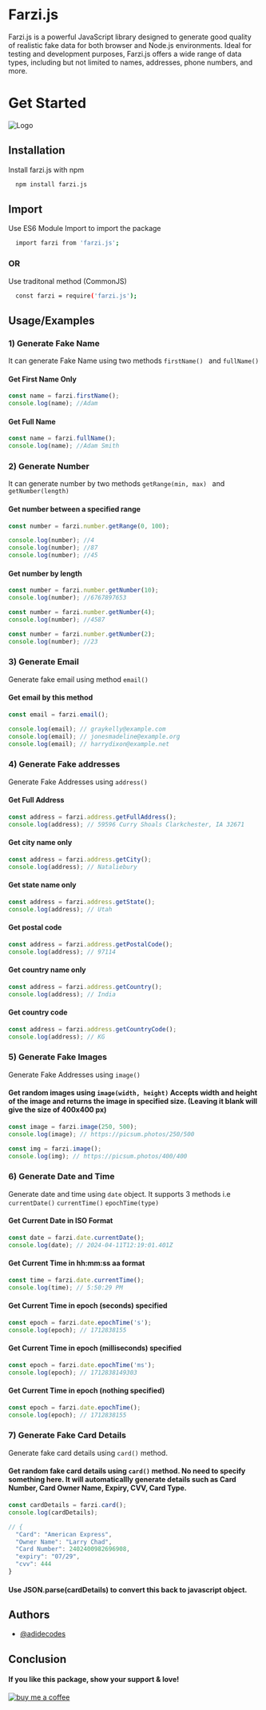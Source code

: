 # Farzi.js

Farzi.js is a powerful JavaScript library designed to generate good quality of realistic fake data for both browser and Node.js environments. Ideal for testing and development purposes, Farzi.js offers a wide range of data types, including but not limited to names, addresses, phone numbers, and more.

# Get Started

![Logo](https://res.cloudinary.com/customzone-app/image/upload/v1712841124/farzi-poster_fuwpzq.png)

## Installation

Install farzi.js with npm

```bash
  npm install farzi.js
```

## Import

Use ES6 Module Import to import the package

```bash
  import farzi from 'farzi.js';
```

### OR

Use traditonal method (CommonJS)

```bash
  const farzi = require('farzi.js');
```

## Usage/Examples

### 1) Generate Fake Name

It can generate Fake Name using two methods `firstName() ` and `fullName() `

#### Get First Name Only

```javascript
const name = farzi.firstName();
console.log(name); //Adam
```

#### Get Full Name

```javascript
const name = farzi.fullName();
console.log(name); //Adam Smith
```

### 2) Generate Number

It can generate number by two methods `getRange(min, max) ` and `getNumber(length) `

#### Get number between a specified range

```javascript
const number = farzi.number.getRange(0, 100);

console.log(number); //4
console.log(number); //87
console.log(number); //45
```

#### Get number by length

```javascript
const number = farzi.number.getNumber(10);
console.log(number); //6767897653

const number = farzi.number.getNumber(4);
console.log(number); //4587

const number = farzi.number.getNumber(2);
console.log(number); //23
```

### 3) Generate Email

Generate fake email using method `email() `

#### Get email by this method

```javascript
const email = farzi.email();

console.log(email); // graykelly@example.com
console.log(email); // jonesmadeline@example.org
console.log(email); // harrydixon@example.net
```

### 4) Generate Fake addresses

Generate Fake Addresses using `address()`

#### Get Full Address

```javascript
const address = farzi.address.getFullAddress();
console.log(address); // 59596 Curry Shoals Clarkchester, IA 32671
```

#### Get city name only

```javascript
const address = farzi.address.getCity();
console.log(address); // Nataliebury
```

#### Get state name only

```javascript
const address = farzi.address.getState();
console.log(address); // Utah
```

#### Get postal code

```javascript
const address = farzi.address.getPostalCode();
console.log(address); // 97114
```

#### Get country name only

```javascript
const address = farzi.address.getCountry();
console.log(address); // India
```

#### Get country code

```javascript
const address = farzi.address.getCountryCode();
console.log(address); // KG
```

### 5) Generate Fake Images

Generate Fake Addresses using `image()`

#### Get random images using `image(width, height)` Accepts width and height of the image and returns the image in specified size. (Leaving it blank will give the size of 400x400 px)

```javascript
const image = farzi.image(250, 500);
console.log(image); // https://picsum.photos/250/500

const img = farzi.image();
console.log(img); // https://picsum.photos/400/400
```

### 6) Generate Date and Time

Generate date and time using `date` object.
It supports 3 methods i.e `currentDate()` `currentTime()` `epochTime(type)`

#### Get Current Date in ISO Format

```javascript
const date = farzi.date.currentDate();
console.log(date); // 2024-04-11T12:19:01.401Z
```

#### Get Current Time in hh:mm:ss aa format

```javascript
const time = farzi.date.currentTime();
console.log(time); // 5:50:29 PM
```

#### Get Current Time in epoch (seconds) specified

```javascript
const epoch = farzi.date.epochTime('s');
console.log(epoch); // 1712838155
```

#### Get Current Time in epoch (milliseconds) specified

```javascript
const epoch = farzi.date.epochTime('ms');
console.log(epoch); // 1712838149303
```

#### Get Current Time in epoch (nothing specified)

```javascript
const epoch = farzi.date.epochTime();
console.log(epoch); // 1712838155
```

### 7) Generate Fake Card Details

Generate fake card details using `card()` method.

#### Get random fake card details using `card()` method. No need to specify something here. It will automaticallly generate details such as Card Number, Card Owner Name, Expiry, CVV, Card Type.

```javascript
const cardDetails = farzi.card();
console.log(cardDetails);

// {
  "Card": "American Express",
  "Owner Name": "Larry Chad",
  "Card Number": 2402400982696908,
  "expiry": "07/29",
  "cvv": 444
}
```

#### Use JSON.parse(cardDetails) to convert this back to javascript object.

## Authors

- [@adidecodes](https://www.github.com/adidecodes)

## Conclusion

#### If you like this package, show your support & love!

[![buy me a coffee](https://res.cloudinary.com/customzone-app/image/upload/c_pad,w_200/v1712840190/bmc-button_wl78gx.png)](https://www.buymeacoffee.com/adidecodes)

